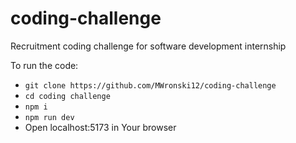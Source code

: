 # coding-challenge

Recruitment coding challenge for software development internship

To run the code:

- `git clone https://github.com/MWronski12/coding-challenge`
- `cd coding challenge`
- `npm i`
- `npm run dev`
- Open localhost:5173 in Your browser
